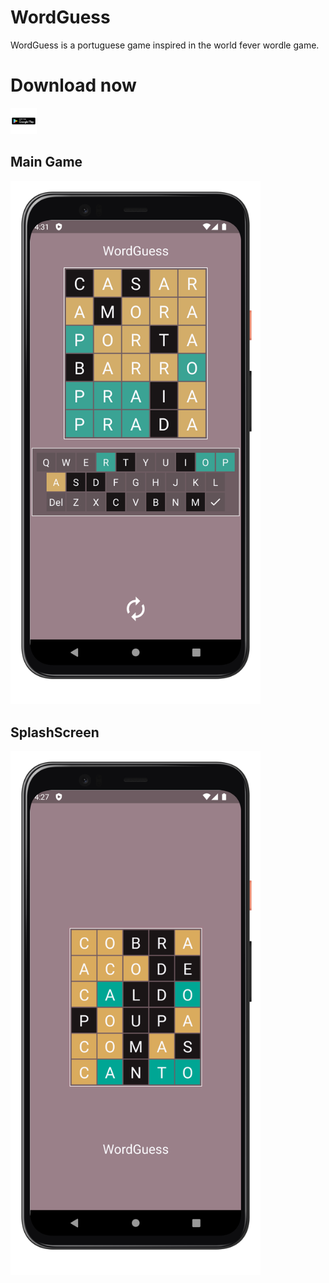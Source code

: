 # WordGuess
WordGuess is a portuguese game inspired in the world fever wordle game.

# Download now
<div>
  <a href="https://play.google.com/store/apps/details?id=com.ipsoft.wordguess" arget="_blank"><img src="https://github.com/AnthoniIP/WordGuess/blob/master/app/screenshots/playstore.png" alt="download at playstore" style="width:42px;height:42px;"></a>
</div>


## Main Game
<div>
<img src="https://github.com/AnthoniIP/WordGuess/blob/master/app/screenshots/Screenshot_1642319829_google-pixel4-clearlywhite-portrait.png" alt="drawing" width="400"/>
</div>

## SplashScreen
<div>
<img src="https://github.com/AnthoniIP/WordGuess/blob/master/app/screenshots/Screenshot_1642319637_google-pixel4-clearlywhite-portrait.png" alt="drawing" width="400"/>
</div>
